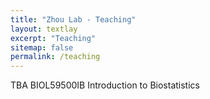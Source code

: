 ```yaml
---
title: "Zhou Lab - Teaching"
layout: textlay
excerpt: "Teaching"
sitemap: false
permalink: /teaching
---
```


TBA BIOL59500IB Introduction to Biostatistics 

